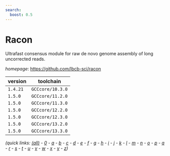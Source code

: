 ```yaml
---
search:
  boost: 0.5
---
```

# Racon

Ultrafast consensus module for raw de novo genome assembly of long uncorrected reads.

*homepage*: <https://github.com/lbcb-sci/racon>

version | toolchain
--------|----------
``1.4.21`` | ``GCCcore/10.3.0``
``1.5.0`` | ``GCCcore/11.2.0``
``1.5.0`` | ``GCCcore/11.3.0``
``1.5.0`` | ``GCCcore/12.2.0``
``1.5.0`` | ``GCCcore/12.3.0``
``1.5.0`` | ``GCCcore/13.2.0``
``1.5.0`` | ``GCCcore/13.3.0``


*(quick links: [(all)](../index.md) - [0](../0/index.md) - [a](../a/index.md) - [b](../b/index.md) - [c](../c/index.md) - [d](../d/index.md) - [e](../e/index.md) - [f](../f/index.md) - [g](../g/index.md) - [h](../h/index.md) - [i](../i/index.md) - [j](../j/index.md) - [k](../k/index.md) - [l](../l/index.md) - [m](../m/index.md) - [n](../n/index.md) - [o](../o/index.md) - [p](../p/index.md) - [q](../q/index.md) - [r](../r/index.md) - [s](../s/index.md) - [t](../t/index.md) - [u](../u/index.md) - [v](../v/index.md) - [w](../w/index.md) - [x](../x/index.md) - [y](../y/index.md) - [z](../z/index.md))*


